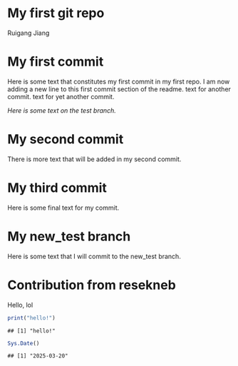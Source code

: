 My first git repo
================
Ruigang Jiang

# My first commit

Here is some text that constitutes my first commit in my first repo. I
am now adding a new line to this first commit section of the readme.
text for another commit. text for yet another commit.

*Here is some text on the test branch.*

# My second commit

There is more text that will be added in my second commit.

# My third commit

Here is some final text for my commit.

# My new_test branch

Here is some text that I will commit to the new_test branch.

# Contribution from resekneb

Hello, lol

``` r
print("hello!")
```

    ## [1] "hello!"

``` r
Sys.Date()
```

    ## [1] "2025-03-20"
